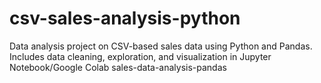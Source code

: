# csv-sales-analysis-python
Data analysis project on CSV-based sales data using Python and Pandas. Includes data cleaning, exploration, and visualization in Jupyter Notebook/Google Colab
sales-data-analysis-pandas
